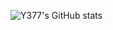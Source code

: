 ![Y377's GitHub stats](https://github-readme-stats.vercel.app/api?username=y377&show_icons=true&theme=radical)

